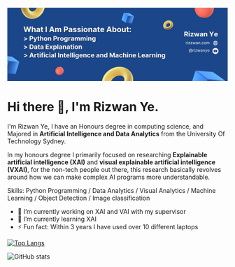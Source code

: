 
![Feel Free To Check Out My Projects Below!](https://github.com/Rizwanye/rizwanye/blob/main/Banner%20Image.jpg?raw=true)
# Hi there 👋, I'm Rizwan Ye.
I'm Rizwan Ye, I have an Honours degree in computing science, and Majored in **Artificial Intelligence and Data Analytics** from the University Of Technology Sydney. 

In my honours degree I primarily focused on researching **Explainable artificial intelligence (XAI)** and **visual explainable artificial intelligence (VXAI)**, for the non-tech people out there, this research basically revolves around how we can make complex AI programs more understandable.

Skills: Python Programming / Data Analytics / Visual Analytics / Machine Learning / Object Detection / Image classification

- 🔭 I’m currently working on XAI and VAI with my supervisor 
- 🌱 I’m currently learning XAI 
- ⚡ Fun fact: Within 3 years I have used over 10 different laptops 

[![Top Langs](https://github-readme-stats.vercel.app/api/top-langs/?username=rizwanye)](https://github.com/anuraghazra/github-readme-stats)

![GitHub stats](https://github-readme-stats.vercel.app/api?username=rizwanye&show_icons=true)  

